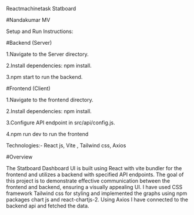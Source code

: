 Reactmachinetask
Statboard

#Nandakumar MV

Setup and Run Instructions:

#Backend (Server)

1.Navigate to the Server directory.

2.Install dependencies: npm install.

3.npm start to run the backend.

#Frontend (Client)

1.Navigate to the frontend directory.

2.Install dependencies: npm install.

3.Configure API endpoint in src/api/config.js.

4.npm run dev to run the frontend

Technologies:- React js, Vite , Tailwind css, Axios

#Overview

The Statboard Dashboard UI is built using React with vite bundler for the frontend and utilizes a backend with specified API endpoints. The goal of this project is to demonstrate effective communication between the frontend and backend, ensuring a visually appealing UI. I have used CSS framework Tailwind css for styling and implemented the graphs using npm packages chart js and react-chartjs-2. Using Axios I have connected to the backend api and fetched the data.
